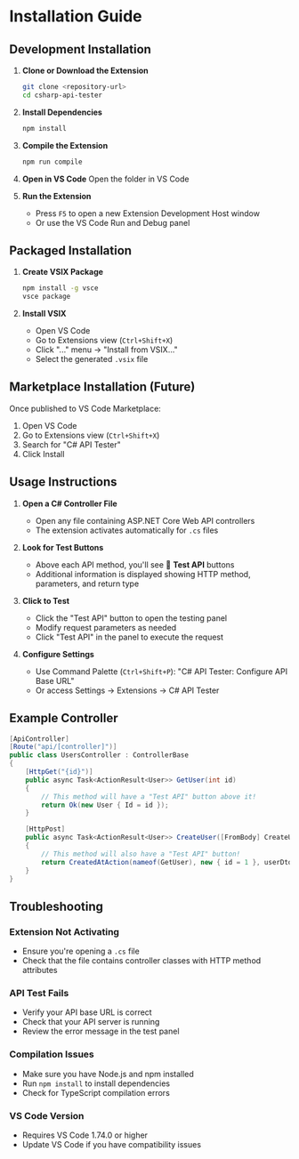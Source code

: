 # Installation Guide

## Development Installation

1. **Clone or Download the Extension**
   ```bash
   git clone <repository-url>
   cd csharp-api-tester
   ```

2. **Install Dependencies**
   ```bash
   npm install
   ```

3. **Compile the Extension**
   ```bash
   npm run compile
   ```

4. **Open in VS Code**
   Open the folder in VS Code

5. **Run the Extension**
   - Press `F5` to open a new Extension Development Host window
   - Or use the VS Code Run and Debug panel

## Packaged Installation

1. **Create VSIX Package**
   ```bash
   npm install -g vsce
   vsce package
   ```

2. **Install VSIX**
   - Open VS Code
   - Go to Extensions view (`Ctrl+Shift+X`)
   - Click "..." menu → "Install from VSIX..."
   - Select the generated `.vsix` file

## Marketplace Installation (Future)

Once published to VS Code Marketplace:
1. Open VS Code
2. Go to Extensions view (`Ctrl+Shift+X`)
3. Search for "C# API Tester"
4. Click Install

## Usage Instructions

1. **Open a C# Controller File**
   - Open any file containing ASP.NET Core Web API controllers
   - The extension activates automatically for `.cs` files

2. **Look for Test Buttons**
   - Above each API method, you'll see 🚀 **Test API** buttons
   - Additional information is displayed showing HTTP method, parameters, and return type

3. **Click to Test**
   - Click the "Test API" button to open the testing panel
   - Modify request parameters as needed
   - Click "Test API" in the panel to execute the request

4. **Configure Settings**
   - Use Command Palette (`Ctrl+Shift+P`): "C# API Tester: Configure API Base URL"
   - Or access Settings → Extensions → C# API Tester

## Example Controller

```csharp
[ApiController]
[Route("api/[controller]")]
public class UsersController : ControllerBase
{
    [HttpGet("{id}")]
    public async Task<ActionResult<User>> GetUser(int id)
    {
        // This method will have a "Test API" button above it!
        return Ok(new User { Id = id });
    }

    [HttpPost]
    public async Task<ActionResult<User>> CreateUser([FromBody] CreateUserDto userDto)
    {
        // This method will also have a "Test API" button!
        return CreatedAtAction(nameof(GetUser), new { id = 1 }, userDto);
    }
}
```

## Troubleshooting

### Extension Not Activating
- Ensure you're opening a `.cs` file
- Check that the file contains controller classes with HTTP method attributes

### API Test Fails
- Verify your API base URL is correct
- Check that your API server is running
- Review the error message in the test panel

### Compilation Issues
- Make sure you have Node.js and npm installed
- Run `npm install` to install dependencies
- Check for TypeScript compilation errors

### VS Code Version
- Requires VS Code 1.74.0 or higher
- Update VS Code if you have compatibility issues